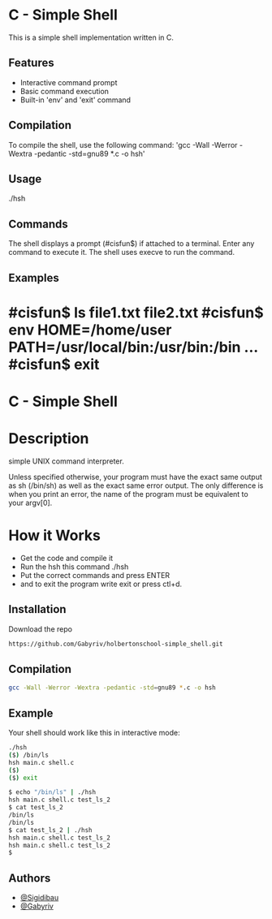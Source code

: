 
# C - Simple Shell
This is a simple shell implementation written in C.

## Features

- Interactive command prompt
- Basic command execution
- Built-in 'env' and 'exit' command

## Compilation
To compile the shell, use the following command:
'gcc -Wall -Werror -Wextra -pedantic -std=gnu89 *.c -o hsh'

## Usage
./hsh

## Commands
The shell displays a prompt (#cisfun$) if attached to a terminal.
Enter any command to execute it. The shell uses execve to run the command.

## Examples
#cisfun$ ls
file1.txt file2.txt
#cisfun$ env
HOME=/home/user
PATH=/usr/local/bin:/usr/bin:/bin
...
#cisfun$ exit
=======

# C - Simple Shell


# Description
simple UNIX command interpreter.

Unless specified otherwise, your program must have the exact same output as sh (/bin/sh) as well as the exact same error output.
The only difference is when you print an error, the name of the program must be equivalent to your argv[0].


# How it Works
- Get the code and compile it 
- Run the hsh this command ./hsh
- Put the correct commands and press ENTER
- and to exit the program write exit or press ctl+d.
 
## Installation
Download the repo

```bash
https://github.com/Gabyriv/holbertonschool-simple_shell.git
```
## Compilation
```bash
gcc -Wall -Werror -Wextra -pedantic -std=gnu89 *.c -o hsh
```
## Example
Your shell should work like this in interactive mode:

```bash
./hsh
($) /bin/ls
hsh main.c shell.c
($)
($) exit
```
```bash
$ echo "/bin/ls" | ./hsh
hsh main.c shell.c test_ls_2
$ cat test_ls_2
/bin/ls
/bin/ls
$ cat test_ls_2 | ./hsh
hsh main.c shell.c test_ls_2
hsh main.c shell.c test_ls_2
$
```
## Authors

- [@Sigidibau](https://www.github.com/sigidibau)
- [@Gabyriv](https://github.com/Gabyriv)

